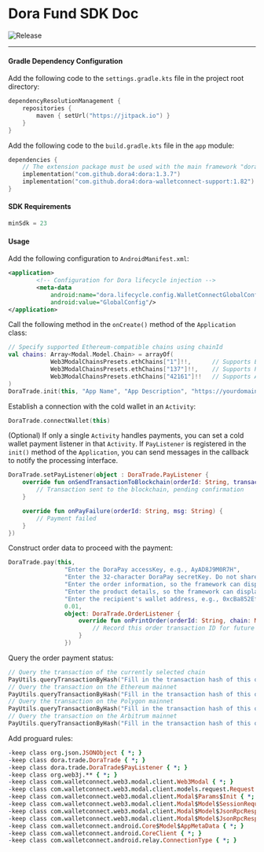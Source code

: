 # Dora Fund SDK Doc
![Release](https://jitpack.io/v/dora4/dora-walletconnect-support.svg)

--------------------------------

#### Gradle Dependency Configuration

Add the following code to the `settings.gradle.kts` file in the project root directory:
```kotlin
dependencyResolutionManagement {
    repositories {
        maven { setUrl("https://jitpack.io") }
    }
}
```
Add the following code to the `build.gradle.kts` file in the `app` module:
```kotlin
dependencies {
    // The extension package must be used with the main framework "dora"
    implementation("com.github.dora4:dora:1.3.7")
    implementation("com.github.dora4:dora-walletconnect-support:1.82")
}
```

#### SDK Requirements

```kotlin
minSdk = 23
```

#### Usage

Add the following configuration to `AndroidManifest.xml`:
```xml
<application>
        <!-- Configuration for Dora lifecycle injection -->
        <meta-data
            android:name="dora.lifecycle.config.WalletConnectGlobalConfig"
            android:value="GlobalConfig"/>
</application>
```
Call the following method in the `onCreate()` method of the `Application` class:
```kotlin
// Specify supported Ethereum-compatible chains using chainId
val chains: Array<Modal.Model.Chain> = arrayOf(
            Web3ModalChainsPresets.ethChains["1"]!!,      // Supports Ethereum
            Web3ModalChainsPresets.ethChains["137"]!!,    // Supports Polygon
            Web3ModalChainsPresets.ethChains["42161"]!!   // Supports Arbitrum
)
DoraTrade.init(this, "App Name", "App Description", "https://yourdomain.com", chains)
```
Establish a connection with the cold wallet in an `Activity`:
```kotlin
DoraTrade.connectWallet(this)
```
(Optional) If only a single `Activity` handles payments, you can set a cold wallet payment listener in that `Activity`. If `PayListener` is registered in the `init()` method of the `Application`, you can send messages in the callback to notify the processing interface.
```kotlin
DoraTrade.setPayListener(object : DoraTrade.PayListener {
    override fun onSendTransactionToBlockchain(orderId: String, transactionHash: String) {
        // Transaction sent to the blockchain, pending confirmation
    }

    override fun onPayFailure(orderId: String, msg: String) {
        // Payment failed
    }
})
```
Construct order data to proceed with the payment:
```kotlin
DoraTrade.pay(this,
                "Enter the DoraPay accessKey, e.g., AyAD8J9M0R7H",
                "Enter the 32-character DoraPay secretKey. Do not share it with anyone, including our staff",
                "Enter the order information, so the framework can display a popup informing the user about the payment",
                "Enter the product details, so the framework can display a popup informing the user about the payment",
                "Enter the recipient's wallet address, e.g., 0xcBa852Ef29a43a7542B88F60C999eD9cB66f6000",
                0.01,
                object: DoraTrade.OrderListener {
                    override fun onPrintOrder(orderId: String, chain: Modal.Model.Chain, value: Double) {
                        // Record this order transaction ID for future payment status queries
                    }
                })
```
Query the order payment status:
```kotlin
// Query the transaction of the currently selected chain  
PayUtils.queryTransactionByHash("Fill in the transaction hash of this order")
// Query the transaction on the Ethereum mainnet  
PayUtils.queryTransactionByHash("Fill in the transaction hash of this order", PayUtils.DEFAULT_RPC_ETHEREUM)
// Query the transaction on the Polygon mainnet  
PayUtils.queryTransactionByHash("Fill in the transaction hash of this order", PayUtils.DEFAULT_RPC_POLYGON)
// Query the transaction on the Arbitrum mainnet  
PayUtils.queryTransactionByHash("Fill in the transaction hash of this order", PayUtils.DEFAULT_RPC_ARBITRUM)
```
Add proguard rules:
```pro
-keep class org.json.JSONObject { *; }
-keep class dora.trade.DoraTrade { *; }
-keep class dora.trade.DoraTrade$PayListener { *; }
-keep class org.web3j.** { *; }
-keep class com.walletconnect.web3.modal.client.Web3Modal { *; }
-keep class com.walletconnect.web3.modal.client.models.request.Request { *; }
-keep class com.walletconnect.web3.modal.client.Modal$Params$Init { *; }
-keep class com.walletconnect.web3.modal.client.Modal$Model$SessionRequestResponse { *; }
-keep class com.walletconnect.web3.modal.client.Modal$Model$JsonRpcResponse$JsonRpcResult { *; }
-keep class com.walletconnect.web3.modal.client.Modal$Model$JsonRpcResponse$JsonRpcError { *; }
-keep class com.walletconnect.android.Core$Model$AppMetaData { *; }
-keep class com.walletconnect.android.CoreClient { *; }
-keep class com.walletconnect.android.relay.ConnectionType { *; }
```